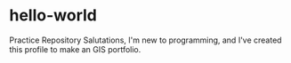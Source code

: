 # hello-world
Practice Repository
Salutations, 
I'm new to programming, and I've created this profile to make an GIS portfolio.  
